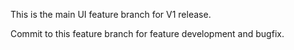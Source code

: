 This is the main UI feature branch for V1 release.

Commit to this feature branch for feature development and bugfix.